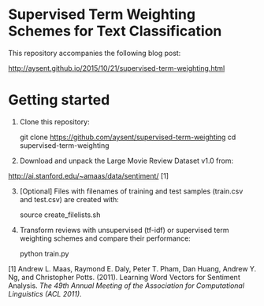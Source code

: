 # Supervised Term Weighting Schemes for Text Classification

This repository accompanies the following blog post:

http://aysent.github.io/2015/10/21/supervised-term-weighting.html

# Getting started

1. Clone this repository:

    git clone https://github.com/aysent/supervised-term-weighting
    cd supervised-term-weighting

2. Download and unpack the Large Movie Review Dataset v1.0 from:

http://ai.stanford.edu/~amaas/data/sentiment/ [1]

3. [Optional] Files with filenames of training and test samples (train.csv and test.csv) are created with:

    source create_filelists.sh

4. Transform reviews with unsupervised (tf-idf) or supervised term weighting schemes and compare their performance:

    python train.py


[1] Andrew L. Maas, Raymond E. Daly, Peter T. Pham, Dan Huang, Andrew Y. Ng, and Christopher Potts. (2011). Learning Word Vectors for Sentiment Analysis. *The 49th Annual Meeting of the Association for Computational Linguistics (ACL 2011)*.

